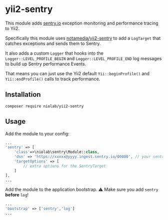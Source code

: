 # yii2-sentry

This module adds [sentry.io](https://sentry.io) exception monitoring and performance tracing to Yii2.

Specifically this module uses [notamedia/yii2-sentry](https://github.com/notamedia/yii2-sentry) to add a `LogTarget` that catches exceptions and sends them to Sentry.

It also adds a custom `Logger` that hooks into the `Logger::LEVEL_PROFILE_BEGIN` and `Logger::LEVEL_PROFILE_END` log messages to build up Sentry performance Events.

That means you can just use the Yii2 default `Yii::beginProfile()` and `Yii::endProfile()` calls to track performance.

## Installation

`composer require niolab/yii2-sentry`

## Usage

Add the module to your config:

```php
...
'sentry' => [
    'class'=>\niolab\sentry\Module::class,
    'dsn' => 'https://xxxxx@yyyy.ingest.sentry.io/00000', // your sentry.io URL here
    'targetOptions' => [
        // extra options for the SentryTarget      
    ]
],
...
```

Add the module to the application bootstrap. ⚠️ Make sure you add `sentry` **before** `log`!
```php
...
'bootstrap' => ['sentry','log']
...
```
